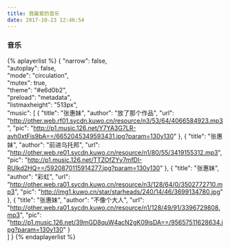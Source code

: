 ```yaml
---
title: 我最爱的音乐
date: 2017-10-23 12:46:54
---
```


### 音乐

{% aplayerlist %}
{
	"narrow": false,					
    "autoplay": false,						
    "mode": "circulation",						
    "mutex": true,							
    "theme": "#e6d0b2",						
	"preload": "metadata",					
	"listmaxheight": "513px",				
    "music": [
        {
            "title": "张惠妹",
            "author": "放了那个作品",
            "url": "http://other.web.rf01.sycdn.kuwo.cn/resource/n3/53/64/4066584923.mp3",
            "pic": "http://p1.music.126.net/Y7YA3G7LR-avh0xtFis9bA==/6652045349593431.jpg?param=130y130"
        },
        {
            "title": "张惠妹",
            "author": "前进乌托邦",
            "url": "http://other.web.re01.sycdn.kuwo.cn/resource/n1/80/55/3419155312.mp3",
            "pic": "http://p1.music.126.net/TTZOfZYy7mfDI-RUlkd2HQ==/5920870115914277.jpg?param=130y130"
         },
        {
            "title": "张惠妹",
            "author": "彩虹",
            "url": "http://other.web.ra01.sycdn.kuwo.cn/resource/n3/128/64/0/3502772710.mp3",
            "pic": "http://img1.kuwo.cn/star/starheads/240/14/46/3699134780.jpg"
        },
        {
            "title": "张惠妹",
            "author": "不像个大人",
            "url": "http://other.web.ra01.sycdn.kuwo.cn/resource/n1/128/49/91/3396729808.mp3",
            "pic": "http://p1.music.126.net/39mGD8quW4acN2gK09jsDA==/95657511628634.jpg?param=130y130"
        }        
    ]
}
{% endaplayerlist %}
